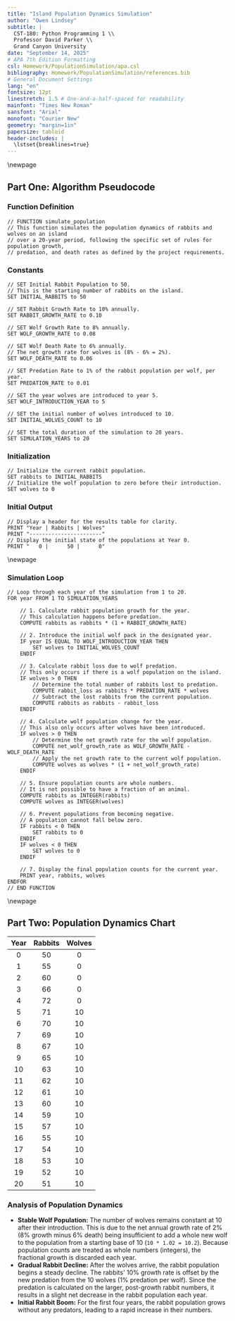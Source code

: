 ```yaml
---
title: "Island Population Dynamics Simulation"
author: "Owen Lindsey"
subtitle: |
  CST-180: Python Programming 1 \\
  Professor David Parker \\
  Grand Canyon University
date: "September 14, 2025"
# APA 7th Edition Formatting
csl: Homework/PopulationSimulation/apa.csl
bibliography: Homework/PopulationSimulation/references.bib
# General Document Settings
lang: "en"
fontsize: 12pt
linestretch: 1.5 # One-and-a-half-spaced for readability
mainfont: "Times New Roman"
sansfont: "Arial"
monofont: "Courier New"
geometry: "margin=1in"
papersize: tabloid
header-includes: |
  \lstset{breaklines=true}
---
```

\newpage

## Part One: Algorithm Pseudocode


### Function Definition
```
// FUNCTION simulate_population
// This function simulates the population dynamics of rabbits and wolves on an island
// over a 20-year period, following the specific set of rules for population growth,
// predation, and death rates as defined by the project requirements.
```

### Constants
```
// SET Initial Rabbit Population to 50.
// This is the starting number of rabbits on the island.
SET INITIAL_RABBITS to 50

// SET Rabbit Growth Rate to 10% annually.
SET RABBIT_GROWTH_RATE to 0.10

// SET Wolf Growth Rate to 8% annually.
SET WOLF_GROWTH_RATE to 0.08

// SET Wolf Death Rate to 6% annually.
// The net growth rate for wolves is (8% - 6% = 2%).
SET WOLF_DEATH_RATE to 0.06

// SET Predation Rate to 1% of the rabbit population per wolf, per year.
SET PREDATION_RATE to 0.01

// SET the year wolves are introduced to year 5.
SET WOLF_INTRODUCTION_YEAR to 5

// SET the initial number of wolves introduced to 10.
SET INITIAL_WOLVES_COUNT to 10

// SET the total duration of the simulation to 20 years.
SET SIMULATION_YEARS to 20
```

### Initialization
```
// Initialize the current rabbit population.
SET rabbits to INITIAL_RABBITS
// Initialize the wolf population to zero before their introduction.
SET wolves to 0
```

### Initial Output
```
// Display a header for the results table for clarity.
PRINT "Year | Rabbits | Wolves"
PRINT "-----------------------"
// Display the initial state of the populations at Year 0.
PRINT "   0 |      50 |      0"
```

\newpage

### Simulation Loop
```
// Loop through each year of the simulation from 1 to 20.
FOR year FROM 1 TO SIMULATION_YEARS

    // 1. Calculate rabbit population growth for the year.
    // This calculation happens before predation.
    COMPUTE rabbits as rabbits * (1 + RABBIT_GROWTH_RATE)

    // 2. Introduce the initial wolf pack in the designated year.
    IF year IS EQUAL TO WOLF_INTRODUCTION_YEAR THEN
        SET wolves to INITIAL_WOLVES_COUNT
    ENDIF

    // 3. Calculate rabbit loss due to wolf predation.
    // This only occurs if there is a wolf population on the island.
    IF wolves > 0 THEN
        // Determine the total number of rabbits lost to predation.
        COMPUTE rabbit_loss as rabbits * PREDATION_RATE * wolves
        // Subtract the lost rabbits from the current population.
        COMPUTE rabbits as rabbits - rabbit_loss
    ENDIF

    // 4. Calculate wolf population change for the year.
    // This also only occurs after wolves have been introduced.
    IF wolves > 0 THEN
        // Determine the net growth rate for the wolf population.
        COMPUTE net_wolf_growth_rate as WOLF_GROWTH_RATE - WOLF_DEATH_RATE
        // Apply the net growth rate to the current wolf population.
        COMPUTE wolves as wolves * (1 + net_wolf_growth_rate)
    ENDIF

    // 5. Ensure population counts are whole numbers.
    // It is not possible to have a fraction of an animal.
    COMPUTE rabbits as INTEGER(rabbits)
    COMPUTE wolves as INTEGER(wolves)

    // 6. Prevent populations from becoming negative.
    // A population cannot fall below zero.
    IF rabbits < 0 THEN
        SET rabbits to 0
    ENDIF
    IF wolves < 0 THEN
        SET wolves to 0
    ENDIF

    // 7. Display the final population counts for the current year.
    PRINT year, rabbits, wolves
ENDFOR
// END FUNCTION
```
\newpage

## Part Two: Population Dynamics Chart
| Year | Rabbits | Wolves |
|:----:|:-------:|:------:|
| 0    | 50      | 0      |
| 1    | 55      | 0      |
| 2    | 60      | 0      |
| 3    | 66      | 0      |
| 4    | 72      | 0      |
| 5    | 71      | 10     |
| 6    | 70      | 10     |
| 7    | 69      | 10     |
| 8    | 67      | 10     |
| 9    | 65      | 10     |
| 10   | 63      | 10     |
| 11   | 62      | 10     |
| 12   | 61      | 10     |
| 13   | 60      | 10     |
| 14   | 59      | 10     |
| 15   | 57      | 10     |
| 16   | 55      | 10     |
| 17   | 54      | 10     |
| 18   | 53      | 10     |
| 19   | 52      | 10     |
| 20   | 51      | 10     |

### Analysis of Population Dynamics

- **Stable Wolf Population:** The number of wolves remains constant at 10 after their introduction. This is due to the net annual growth rate of 2% (8% growth minus 6% death) being insufficient to add a whole new wolf to the population from a starting base of 10 (`10 * 1.02 = 10.2`). Because population counts are treated as whole numbers (integers), the fractional growth is discarded each year.
- **Gradual Rabbit Decline:** After the wolves arrive, the rabbit population begins a steady decline. The rabbits' 10% growth rate is offset by the new predation from the 10 wolves (1% predation per wolf). Since the predation is calculated on the larger, post-growth rabbit numbers, it results in a slight net decrease in the rabbit population each year.
- **Initial Rabbit Boom:** For the first four years, the rabbit population grows without any predators, leading to a rapid increase in their numbers.
